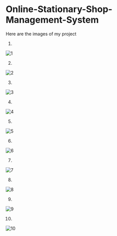 # Online-Stationary-Shop-Management-System

Here are the images of my project

1.
![1](https://user-images.githubusercontent.com/55379269/147203031-b72fca61-7c28-4382-9465-95a2350c30f7.png)

2.
![2](https://user-images.githubusercontent.com/55379269/147203034-25006fdb-00f5-47c0-ad67-91ede7e8b73e.png)

3.
![3](https://user-images.githubusercontent.com/55379269/147203035-83b3238a-1da2-449d-acf3-9a20244b2115.png)

4.
![4](https://user-images.githubusercontent.com/55379269/147203036-0bf8c071-94e4-41a2-aa98-9648c1ae696c.png)

5.
![5](https://user-images.githubusercontent.com/55379269/147203037-01e5c9fd-c1cb-4319-8bcd-f2eda2a9035e.png)

6.
![6](https://user-images.githubusercontent.com/55379269/147203039-56595012-45cf-400a-b2e8-d66c2c9ac0c2.png)

7.
![7](https://user-images.githubusercontent.com/55379269/147203041-35c426a5-19ce-4ab7-8987-08e233475bc5.png)

8.
![8](https://user-images.githubusercontent.com/55379269/147203044-12eff99c-283d-416a-9136-831e01661cc4.png)

9.
![9](https://user-images.githubusercontent.com/55379269/147203045-520ab484-86ea-4eae-b5c0-218888749669.png)

10.
![10](https://user-images.githubusercontent.com/55379269/147203046-61809e89-33e5-4f58-89d2-30fcb60426f8.png)
